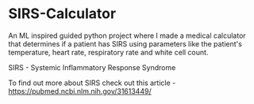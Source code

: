 # SIRS-Calculator

An ML inspired guided python project where I made a medical calculator that determines if a patient has SIRS using parameters like the patient's temperature, heart rate, respiratory rate and white cell count.

SIRS - Systemic Inflammatory Response Syndrome

To find out more about SIRS check out this article - https://pubmed.ncbi.nlm.nih.gov/31613449/
